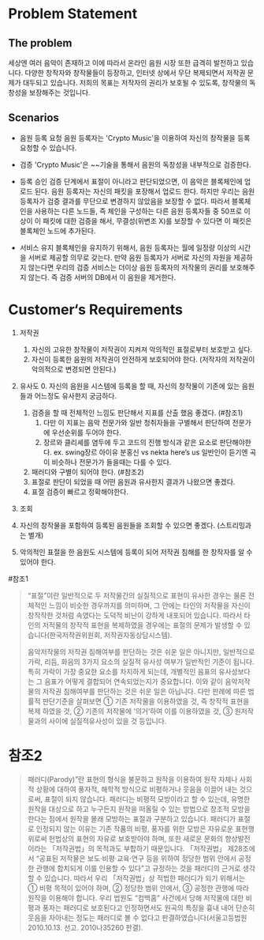 # Problem Statement
## The problem
  세상엔 여러 음악이 존재하고 이에 따라서 온라인 음원 시장 또한 급격히 발전하고 있습니다.
  다양한 창작자와 창작물들이 등장하고, 인터넷 상에서 무단 복제되면서 저작권 문제가 대두되고 있습니다.
  저희의 목표는 저작자의 권리가 보호될 수 있도록, 창작물의 독창성을 보장해주는 것입니다.

## Scenarios
* 음원 등록 요청
  음원 등록자는 'Crypto Music'을 이용하여 자신의 창작물을 등록 요청할 수 있습니다.

* 검증
  'Crypto Music'은 ~~기술을 통해서 음원의 독창성을 내부적으로 검증한다. 

* 등록 승인
  검증 단계에서 표절이 아니라고 판단되었으면, 이 음악은 블록체인에 업로드 된다. 음원 등록자는 자신의 패킷을 포장해서 업로드 한다. 
  하지만 우리는 음원 등록자가 검증 결과를 무단으로 변경하지 않았음을 보장할 수 없다. 따라서 블록체인을 사용하는 다른 노드들, 즉 체인을 구성하는 다른 음원 등록자들 중 50프로 이상이 이 패킷에 대한 검증을 해서, 무결성(위변조 X)를 보장할 수 있다면 이 패킷은 블록체인 노드에 추가된다. 

* 서비스 유지
  블록체인을 유지하기 위해서, 음원 등록자는 월에 일정량 이상의 시간을 서버로 제공할 의무로 갖는다. 만약 음원 등록자가 서버로 자신의 자원을 제공하지 않는다면 우리의 검증 서비스는 더이상 음원 등록자의 저작물의 권리를 보호해주지 않는다. 즉 검증 서버의 DB에서 이 음원을 제거한다.


# Customer‘s Requirements

1. 저작권
    1. 자신의 고유한 창작물이 저작권이 지켜져 악의적인 표절로부터 보호받고 싶다.
    1. 자신이 등록한 음원의 저작권이 안전하게 보호되어야 한다. (저작자의 저작권이 악의적으로 변경되면 안된다.)

2. 유사도
    0. 자신의 음원을 시스템에 등록을 할 때, 자신의 창작물이 기존에 있는 음원들과 어느정도 유사한지 궁금하다.
    1. 검증을 할 때 전체적인 느낌도 판단해서 지표를 산출 했음 좋겠다. 
    (#참조1)
        1. 다만 이 지표는 음악 전문가와 일반 청취자들을 구별해서 판단하여 전문가에 우선순위를 두어야 한다.
        2. 장르와 클리셰를 염두에 두고 코드의 진행 방식과 같은 요소로 판단해야한다. 
      ex. swing장르 아이유 분홍신 vs nekta here’s us 일반인이 듣기엔 곡이 비슷하나 전문가가 들을때는 다를 수 있다.
    2. 패러디와 구별이 되어야 한다. (#참조2)
    3. 표절로 판단이 되었을 때 어떤 음원과 유사한지 결과가 나왔으면 좋겠다.
    4. 표절 검증이 빠르고 정확해야한다.

3. 조회
  0. 자신의 창작물을 포함하여 등록된 음원들을 조회할 수 있으면 좋겠다. (스트리밍과는 별개)
  1. 악의적인 표절을 한 음원도 시스템에 등록이 되어 저작권 침해를 한 창작자를 알 수 있어야 한다.


#참조1
<blockquote>
“표절”이란 일반적으로 두 저작물간의 실질적으로 표현이 유사한 경우는 물론 전체적인 느낌이 비슷한 경우까지를 의미하며, 그 안에는 타인의 저작물을 자신이 창작작한 것처럼 속였다는 도덕적 비난이 강하게 내포되어 있습니다. 따라서 타인의 저적물의 창작적 표현을 복제하였을 경우에는 표절의 문제가 발생할 수 있습니다(한국저작권위원회, 저작권자동상담시스템).

음악저작물의 저작권 침해여부를 판단하는 것은 쉬운 일은 아니지만, 일반적으로 가락, 리듬, 화음의 3가지 요소의 실질적 유사성 여부가 일반적인 기준이 됩니다. 특히 가락이 가장 중요한 요소를 차지하게 되는데, 개별적인 음표의 유사성보다는 그 음표가 어떻게 결합되어 연속되었는지가 중요합니다. 이와 같이 음악저작물의 저작권 침해여부를 판단하는 것은 쉬운 일은 아닙니다. 다만 판례에 따른 법률적 판단기준을 살펴보면 ① 기존 저작물을 이용하였을 것, 즉 창작적 표현을 복제 하였을 것, ② 기존의 저작물에 ‘의거’하여 이를 이용하였을 것, ③ 원저작물과의 사이에 실질적유사성이 있을 것 등입니다.
</blockquote>

# 참조2
<blockquote>
패러디(Parody)”란 표현의 형식을 불문하고 원작을 이용하여 원작 자체나 사회적 상황에 대하여 풍자적, 해학적 방식으로 비평하거나 웃음을 이끌어 내는 것으로써, 표절이 되지 않습니다. 패러디는 비평적 모방이라고 할 수 있는데, 유명한 원작을 대상으로 하고 누구든지 원작을 떠올릴 수 있는 방법으로 창조적 모방을 한다는 점에서 원작을 몰래 모방하는 표절과 구분하고 있습니다.
패러디가 표절로 인정되지 않는 이유는 기존 작품의 비평, 풍자를 위한 모방은 자유로운 표현행위로써 헌법상의 표현의 자유로 보호받아야 하며, 또한 새로운 문화의 향상발전이라는 「저작권법」의 목적과도 부합하기 때문입니다.
        「저작권법」 제28조에서 “공표된 저작물은 보도·비평·교육·연구 등을 위하여 정당한 범위 안에서 공정한 관행에 합치되게 이를 인용할 수 있다”고 규정하는 것을 패러디의 근거로 생각할 수 있습니다. 따라서 우리 「저작권법」상 적법한 패러디가 되기 위해서는 ① 비평 목적이 있어야 하며, ② 정당한 범위 안에서, ③ 공정한 관행에 따라 원작을 이용해야 합니다.
        우리 법원도 “컴백홈” 사건에서 당해 저작물에 대한 비평과 풍자는 패러디로 보호된다고 인정하면서도 원곡의 특징을 흉내 내어 단순히 웃음을 자아내는 정도는 패러디로 볼 수 없다고 판결하였습니다(서울고등법원 2010.10.13. 선고. 2010나35260 판결).  
</blockquote>
